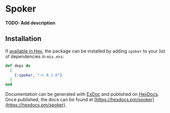 # Spoker

**TODO: Add description**

## Installation

If [available in Hex](https://hex.pm/docs/publish), the package can be installed
by adding `spoker` to your list of dependencies in `mix.exs`:

```elixir
def deps do
  [
    {:spoker, "~> 0.1.0"}
  ]
end
```

Documentation can be generated with [ExDoc](https://github.com/elixir-lang/ex_doc)
and published on [HexDocs](https://hexdocs.pm). Once published, the docs can
be found at [https://hexdocs.pm/spoker](https://hexdocs.pm/spoker).


